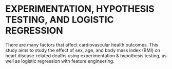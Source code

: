 # EXPERIMENTATION, HYPOTHESIS TESTING, AND LOGISTIC REGRESSION

There are many factors that affect cardiovascular health outcomes. This study aims to study the effect of sex, age, and body mass index (BMI) on heart disease-related deaths using experimentation & hypothesis testing, as well as logistic regression with feature engineering.